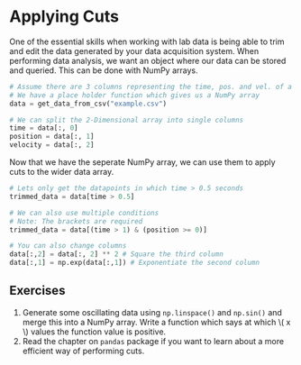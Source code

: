 # Applying Cuts

One of the essential skills when working with lab data is being able to trim and edit the data generated by your data acquisition system.
When performing data analysis, we want an object where our data can be stored and queried.
This can be done with NumPy arrays.

``` python
# Assume there are 3 columns representing the time, pos. and vel. of a particle
# We have a place holder function which gives us a NumPy array
data = get_data_from_csv("example.csv") 

# We can split the 2-Dimensional array into single columns
time = data[:, 0]
position = data[:, 1]
velocity = data[:, 2]
```

Now that we have the seperate NumPy array, we can use them to apply cuts to the wider data array.

``` python
# Lets only get the datapoints in which time > 0.5 seconds
trimmed_data = data[time > 0.5]

# We can also use multiple conditions
# Note: The brackets are required
trimmed_data = data[(time > 1) & (position >= 0)]

# You can also change columns
data[:,2] = data[:, 2] ** 2 # Square the third column
data[:,1] = np.exp(data[:,1]) # Exponentiate the second column
```

## Exercises
1. Generate some oscillating data using `np.linspace()` and `np.sin()` and merge this into a NumPy array. Write a function which says at which \\( x \\) values the function value is positive.
1. Read the chapter on `pandas` package if you want to learn about a more efficient way of performing cuts. 
